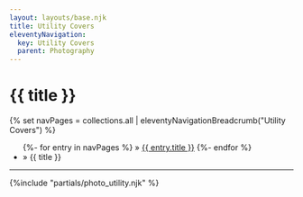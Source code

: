 ```yaml
---
layout: layouts/base.njk
title: Utility Covers
eleventyNavigation:
  key: Utility Covers
  parent: Photography
---
```


<div class="container">
    <div class="row">
      <div class="col">
        <h1 class="visually-hidden">{{ title }}</h1>
			{% set navPages = collections.all | eleventyNavigationBreadcrumb("Utility Covers") %}
			<ul class="post-breadcrumb">
			{%- for entry in navPages %}
				<li{% if entry.url == page.url %} class="active-breadcrumb"{% endif %}>
    			» <a href="{{ entry.url }}">{{ entry.title }}</a>
  				</li>
			{%- endfor %}
			<li><active-breadcrumb>» {{ title }}</active-breadcrumb></li>
			</ul>
      </div>
    </div>
    <hr>
    {%include "partials/photo_utility.njk" %}
</div>